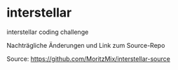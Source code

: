 # interstellar
interstellar coding challenge

Nachträgliche Änderungen und Link zum Source-Repo

Source: https://github.com/MoritzMix/interstellar-source
